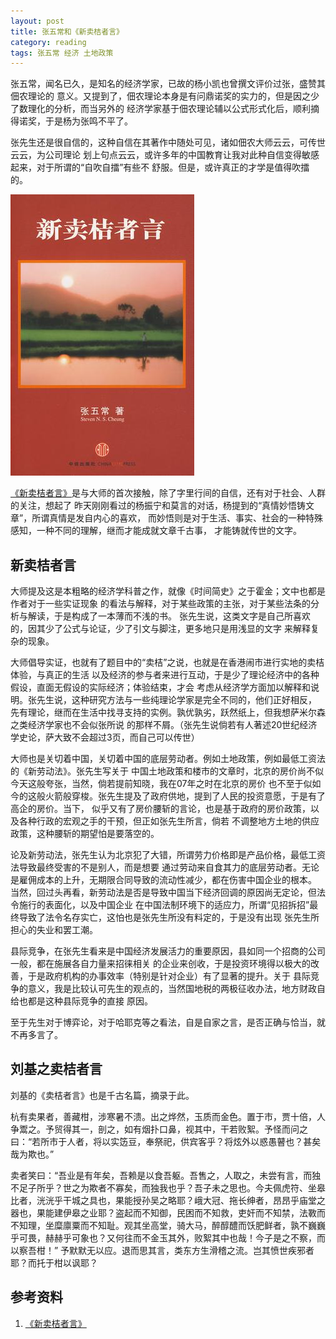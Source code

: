 ```yaml
---
layout: post
title: 张五常和《新卖桔者言》
category: reading
tags: 张五常 经济 土地政策
---
```


张五常，闻名已久，是知名的经济学家，已故的杨小凯也曾撰文评价过张，盛赞其佃农理论的
意义。又提到了，佃农理论本身是有问鼎诺奖的实力的，但是因之少了数理化的分析，而当另外的
经济学家基于佃农理论辅以公式形式化后，顺利摘得诺奖，于是杨为张鸣不平了。

张先生还是很自信的，这种自信在其著作中随处可见，诸如佃农大师云云，可传世云云，为公司理论
划上句点云云，或许多年的中国教育让我对此种自信变得敏感起来，对于所谓的“自吹自擂”有些不
舒服。但是，或许真正的才学是值得吹擂的。

![maijuzhe](/assets/images/xinmaijuzheyan.jpg)

[《新卖桔者言》][《新卖桔者言》]是与大师的首次接触，除了字里行间的自信，还有对于社会、人群的关注，想起了
昨天刚刚看过的杨振宁和莫言的对话，杨提到的“真情妙悟铸文章”，所谓真情是发自内心的喜欢，
而妙悟则是对于生活、事实、社会的一种特殊感知，一种不同的理解，继而才能成就文章千古事，
才能铸就传世的文字。


## 新卖桔者言

大师提及这是本粗略的经济学科普之作，就像《时间简史》之于霍金；文中也都是作者对于一些实证现象
的看法与解释，对于某些政策的主张，对于某些法条的分析与解读，于是构成了一本薄而不浅的书。
张先生说，这类文字是自己所喜欢的，因其少了公式与论证，少了引文与脚注，更多地只是用浅显的文字
来解释复杂的现象。

大师倡导实证，也就有了题目中的“卖桔”之说，也就是在香港闹市进行实地的卖桔体验，与真正的生活
以及经济的参与者来进行互动，于是少了理论经济中的各种假设，直面无假设的实际经济；体验结束，才会
考虑从经济学方面加以解释和说明。张先生说，这种研究方法与一些纯理论学家是完全不同的，他们正好相反，
先有理论，继而在生活中找寻支持的实例。孰优孰劣，跃然纸上，但我想萨米尔森之类经济学家也不会似张所说
的那样不屑。（张先生说倘若有人著述20世纪经济学史论，萨大致不会超过3页，而自己可以传世）

大师也是关切着中国，关切着中国的底层劳动者。例如土地政策，例如最低工资法的《新劳动法》。张先生写关于
中国土地政策和楼市的文章时，北京的房价尚不似今天这般夸张，当然，倘若提前知晓，我在07年之时在北京的房价
也不至于似如今的这般火箭般穿梭。张先生提及了政府供地，提到了人民的投资意愿，于是有了高企的房价。当下，
似乎又有了房价腰斩的言论，也是基于政府的房价政策，以及各种行政的宏观之手的干预，但正如张先生所言，倘若
不调整地方土地的供应政策，这种腰斩的期望怕是要落空的。

论及新劳动法，张先生认为北京犯了大错，所谓劳力价格即是产品价格，最低工资法导致最终受害的不是别人，而是想要
通过劳动来自食其力的底层劳动者。无论是雇佣成本的上升，无期限合同导致的流动性减少，都在伤害中国企业的根本。
当然，回过头再看，新劳动法是否是导致中国当下经济回调的原因尚无定论，但法令施行的表面化，以及中国企业
在中国法制环境下的适应力，所谓“见招拆招”最终导致了法令名存实亡，这怕也是张先生所没有料定的，于是没有出现
张先生所担心的失业和罢工潮。

县际竞争，在张先生看来是中国经济发展活力的重要原因，县如同一个招商的公司一般，都在施展各自力量来招徕相关
的企业来创收，于是投资环境得以极大的改善，于是政府机构的办事效率（特别是针对企业）有了显著的提升。关于
县际竞争的意义，我是比较认可先生的观点的，当然国地税的两极征收办法，地方财政自给也都是这种县际竞争的直接
原因。

至于先生对于博弈论，对于哈耶克等之看法，自是自家之言，是否正确与恰当，就不再多言了。

## 刘基之卖桔者言

刘基的《卖桔者言》也是千古名篇，摘录于此。

杭有卖果者，善藏柑，涉寒暑不溃。出之烨然，玉质而金色。置于市，贾十倍，人争鬻之。予贸得其一，剖之，如有烟扑口鼻，视其中，干若败絮。予怪而问之曰：“若所市于人者，将以实笾豆，奉祭祀，供宾客乎？将炫外以惑愚瞽也？甚矣哉为欺也。”

卖者笑曰：“吾业是有年矣，吾赖是以食吾躯。吾售之，人取之，未尝有言，而独不足子所乎？世之为欺者不寡矣，而独我也乎？吾子未之思也。今夫佩虎符、坐皋比者，洸洸乎干城之具也，果能授孙吴之略耶？峨大冠、拖长绅者，昂昂乎庙堂之器也，果能建伊皋之业耶？盗起而不知御，民困而不知救，吏奸而不知禁，法斁而不知理，坐糜廪粟而不知耻。观其坐高堂，骑大马，醉醇醴而饫肥鲜者，孰不巍巍乎可畏，赫赫乎可象也？又何往而不金玉其外，败絮其中也哉！今子是之不察，而以察吾柑！”
予默默无以应。退而思其言，类东方生滑稽之流。岂其愤世疾邪者耶？而托于柑以讽耶？



## 参考资料
1. [《新卖桔者言》][《新卖桔者言》]


[《新卖桔者言》]: http://book.douban.com/subject/4238941/

